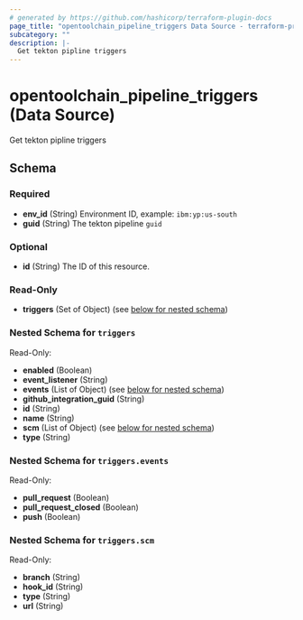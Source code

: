 ```yaml
---
# generated by https://github.com/hashicorp/terraform-plugin-docs
page_title: "opentoolchain_pipeline_triggers Data Source - terraform-provider-opentoolchain"
subcategory: ""
description: |-
  Get tekton pipline triggers
---
```


# opentoolchain_pipeline_triggers (Data Source)

Get tekton pipline triggers



<!-- schema generated by tfplugindocs -->
## Schema

### Required

- **env_id** (String) Environment ID, example: `ibm:yp:us-south`
- **guid** (String) The tekton pipeline `guid`

### Optional

- **id** (String) The ID of this resource.

### Read-Only

- **triggers** (Set of Object) (see [below for nested schema](#nestedatt--triggers))

<a id="nestedatt--triggers"></a>
### Nested Schema for `triggers`

Read-Only:

- **enabled** (Boolean)
- **event_listener** (String)
- **events** (List of Object) (see [below for nested schema](#nestedobjatt--triggers--events))
- **github_integration_guid** (String)
- **id** (String)
- **name** (String)
- **scm** (List of Object) (see [below for nested schema](#nestedobjatt--triggers--scm))
- **type** (String)

<a id="nestedobjatt--triggers--events"></a>
### Nested Schema for `triggers.events`

Read-Only:

- **pull_request** (Boolean)
- **pull_request_closed** (Boolean)
- **push** (Boolean)


<a id="nestedobjatt--triggers--scm"></a>
### Nested Schema for `triggers.scm`

Read-Only:

- **branch** (String)
- **hook_id** (String)
- **type** (String)
- **url** (String)


